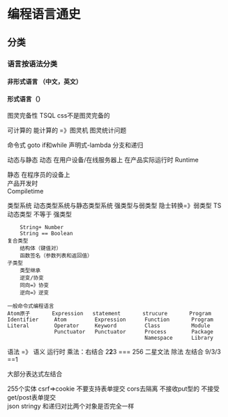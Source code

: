 # 编程语言通史 
## 分类
### 语言按语法分类  
#### 非形式语言 （中文，英文）
#### 形式语言（）
图灵完备性  TSQL
css不是图灵完备的

可计算的  能计算的  =》图灵机 
图灵统计问题  

命令式
goto
if和while
声明式-lambda
分支和递归

动态与静态
动态
在用户设备/在线服务器上
在产品实际运行时
Runtime

静态
    在程序员的设备上  
    产品开发时  
    Compiletime

类型系统
    动态类型系统与静态类型系统
    强类型与弱类型
        隐士转换=》弱类型   TS
        动态类型 不等于 强类型

        String+ Number
        String == Boolean 
    复合类型
        结构体（键值对）
        函数签名（参数列表和返回值）
    子类型
        类型继承 
        逆变/协变
        同向=》协变
        逆向=》逆变

    一般命令式编程语言
    Atom原子       Expression   statement       strucure       Program
    Identifier     Atom         Expression      Function       Program
    Literal        Operator     Keyword         Class          Module
                   Punctuator   Punctuator      Process        Package
                                                Namespace      Library


语法   =》 语义   运行时
乘法：右结合  2**2**3 === 256
二星文法
除法  左结合  9/3/3  ==1

大部分表达式左结合  

255个实体
csrf=>cookie
不要支持表单提交  cors去隔离  不接收put型的  不接受get/post表单提交  
json stringy  和递归对比两个对象是否完全一样